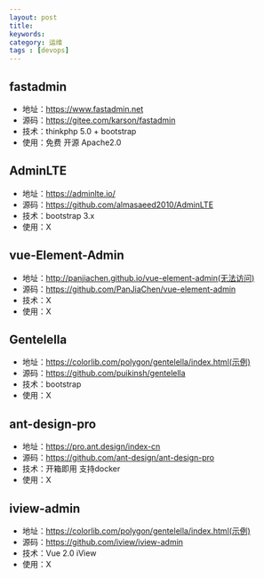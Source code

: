 ```yaml
---
layout: post
title: 
keywords: 
category: 运维
tags : [devops]
---
```


<!-- more -->
## fastadmin

* 地址：https://www.fastadmin.net
* 源码：https://gitee.com/karson/fastadmin
* 技术：thinkphp 5.0 + bootstrap
* 使用：免费 开源 Apache2.0

## AdminLTE

* 地址：https://adminlte.io/
* 源码：https://github.com/almasaeed2010/AdminLTE
* 技术：bootstrap 3.x
* 使用：X

## vue-Element-Admin

* 地址：http://panjiachen.github.io/vue-element-admin(无法访问)
* 源码：https://github.com/PanJiaChen/vue-element-admin
* 技术：X
* 使用：X

## Gentelella

* 地址：https://colorlib.com/polygon/gentelella/index.html(示例)
* 源码：https://github.com/puikinsh/gentelella
* 技术：bootstrap
* 使用：X

## ant-design-pro

* 地址：https://pro.ant.design/index-cn
* 源码：https://github.com/ant-design/ant-design-pro
* 技术：开箱即用 支持docker
* 使用：X

## iview-admin

* 地址：https://colorlib.com/polygon/gentelella/index.html(示例)
* 源码：https://github.com/iview/iview-admin
* 技术：Vue 2.0 iView 
* 使用：X


